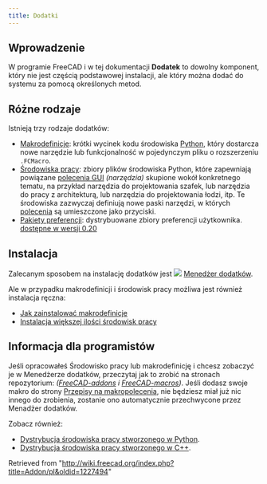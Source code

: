 ```yaml
---
title: Dodatki
---
```

## Wprowadzenie

W programie FreeCAD i w tej dokumentacji **Dodatek** to dowolny komponent, który nie jest częścią podstawowej instalacji, ale który można dodać do systemu za pomocą określonych metod.

## Różne rodzaje

Istnieją trzy rodzaje dodatków:

* [Makrodefinicje](/Macros/pl "Macros/pl"): krótki wycinek kodu środowiska [Python](/Python/pl "Python/pl"), który dostarcza nowe narzędzie lub funkcjonalność w pojedynczym pliku o rozszerzeniu `.FCMacro`.
* [Środowiska pracy](/External_workbenches/pl "External workbenches/pl"): zbiory plików środowiska Python, które zapewniają powiązane [polecenia GUI](/Gui_Command/pl "Gui Command/pl") *(narzędzia)* skupione wokół konkretnego tematu, na przykład narzędzia do projektowania szafek, lub narzędzia do pracy z architekturą, lub narzędzia do projektowania łodzi, itp. Te środowiska zazwyczaj definiują nowe paski narzędzi, w których [polecenia](/Gui_Command/pl "Gui Command/pl") są umieszczone jako przyciski.
* [Pakiety preferencji](/Preference_Packs/pl "Preference Packs/pl"): dystrybuowane zbiory preferencji użytkownika. [dostępne w wersji 0.20](/Release_notes_0.20/pl "Release notes 0.20/pl")

## Instalacja

Zalecanym sposobem na instalację dodatków jest ![](/images/Std_AddonMgr.svg) [Menedżer dodatków](/Std_AddonMgr/pl "Std AddonMgr/pl").

Ale w przypadku makrodefinicji i środowisk pracy możliwa jest również instalacja ręczna:

* [Jak zainstalować makrodefinicje](/How_to_install_macros/pl "How to install macros/pl")
* [Instalacja większej ilości środowisk pracy](/Installing_more_workbenches/pl "Installing more workbenches/pl")

## Informacja dla programistów

Jeśli opracowałeś Środowisko pracy lub makrodefinicję i chcesz zobaczyć je w Menedżerze dodatków, przeczytaj jak to zrobić na stronach repozytorium: *([FreeCAD-addons](https://github.com/FreeCAD/FreeCAD-addons/) i [FreeCAD-macros](https://github.com/FreeCAD/FreeCAD-macros/))*. Jeśli dodasz swoje makro do strony [Przepisy na makropolecenia](/Macros_recipes/pl "Macros recipes/pl"), nie będziesz miał już nic innego do zrobienia, zostanie ono automatycznie przechwycone przez Menadżer dodatków.

Zobacz również:

* [Dystrybucja środowiska pracy stworzonego w Python](/Workbench_creation/pl#Dystrybucja "Workbench creation/pl").
* [Dystrybucja środowiska pracy stworzonego w C++](/Workbench_creation/pl#Dystrybucja_2 "Workbench creation/pl").

Retrieved from "<http://wiki.freecad.org/index.php?title=Addon/pl&oldid=1227494>"